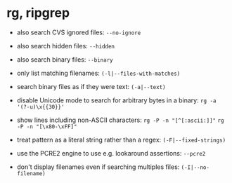 # rg, ripgrep

- also search CVS ignored files:
`--no-ignore`

- also search hidden files:
`--hidden`

- also search binary files:
`--binary`

- only list matching filenames:
`(-l|--files-with-matches)`

- search binary files as if they were text:
`(-a|--text)`

- disable Unicode mode to search for arbitrary bytes in a binary:
`rg -a '(?-u)\x{{30}}'`

- show lines including non-ASCII characters:
`rg -P -n "[^[:ascii:]]"`
`rg -P -n "[\x80-\xFF]"`

- treat pattern as a literal string rather than a regex:
`(-F|--fixed-strings)`

- use the PCRE2 engine to use e.g. lookaround assertions:
`--pcre2`

- don't display filenames even if searching multiples files:
`(-I|--no-filename)`
